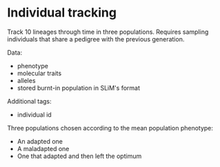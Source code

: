 # Individual tracking

Track 10 lineages through time in three populations. Requires sampling individuals that share a pedigree with the previous generation.

Data:
- phenotype
- molecular traits
- alleles
- stored burnt-in population in SLiM's format

Additional tags:
- individual id

Three populations chosen according to the mean population phenotype: 
- An adapted one
- A maladapted one
- One that adapted and then left the optimum